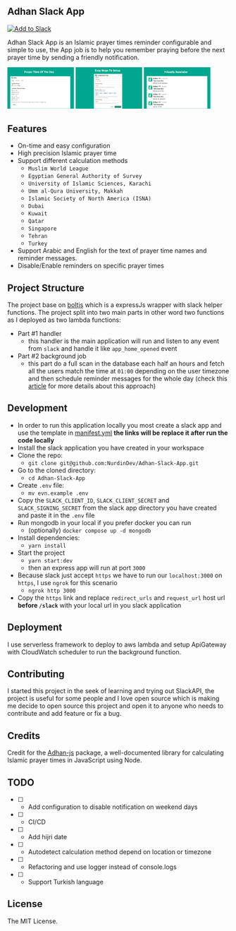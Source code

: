 ## Adhan Slack App

<a href="https://7qx2m6kbf5.execute-api.us-east-1.amazonaws.com/slack/install"><img alt="Add to Slack" height="40" width="139" src="https://platform.slack-edge.com/img/add_to_slack.png" srcSet="https://platform.slack-edge.com/img/add_to_slack.png 1x, https://platform.slack-edge.com/img/add_to_slack@2x.png 2x" /></a>

Adhan Slack App is an Islamic prayer times reminder configurable and simple to use, the App job is to help you remember praying before the next prayer time by sending a friendly notification.

<img src="./assets/cover1.1.png" width="30%"></img>
<img src="./assets/cover2.2.png" width="30%"></img>
<img src="./assets/cover3.3.png" width="30%"></img>

## Features

- On-time and easy configuration
- High precision Islamic prayer time
- Support different calculation methods
  - `Muslim World League`
  - `Egyptian General Authority of Survey`
  - `University of Islamic Sciences, Karachi`
  - `Umm al-Qura University, Makkah`
  - `Islamic Society of North America (ISNA)`
  - `Dubai`
  - `Kuwait`
  - `Qatar`
  - `Singapore`
  - `Tehran`
  - `Turkey`
- Support Arabic and English for the text of prayer time names and reminder messages.
- Disable/Enable reminders on specific prayer times

## Project Structure

The project base on [boltjs](https://slack.dev/bolt-js/tutorial/getting-started) which is a expressJs wrapper with slack helper functions.
The project split into two main parts in other word two functions as I deployed as two lambda functions:

- Part #1 handler
  - this handler is the main application will run and listen to any event from `slack` and handle it like `app_home_opened` event
- Part #2 background job
  - this part do a full scan in the database each half an hours and fetch all the users match the time at `01:00` depending on the user timezone and then schedule reminder messages for the whole day (check this [article](https://nurdin.dev/schedule-a-job-at-the-same-time-in-different-timezones) for more details about this approach)

## Development

- In order to run this application locally you most create a slack app and use the template in [manifest.yml](manifest.yml) **the links will be replace it after run the code locally**
- Install the slack application you have created in your workspace
- Clone the repo:
  - `git clone git@github.com:NurdinDev/Adhan-Slack-App.git`
- Go to the cloned directory:
  - `cd Adhan-Slack-App`
- Create `.env` file:
  - `mv evn.example .env`
- Copy the `SLACK_CLIENT_ID`, `SLACK_CLIENT_SECRET` and `SLACK_SIGNING_SECRET` from the slack app directory you have created and paste it in the `.env` file
- Run mongodb in your local if you prefer docker you can run
  - (optionally) `docker compose up -d mongodb`
- Install dependencies:
  - `yarn install`
- Start the project
  - `yarn start:dev`
  - then an express app will run at port `3000`
- Because slack just accept `https` we have to run our `localhost:3000` on `https`, I use `ngrok` for this scenario
  - `ngrok http 3000`
- Copy the `https` link and replace `redirect_urls` and `request_url` host url **before `/slack`**
  with your local url in you slack application

## Deployment

I use serverless framework to deploy to aws lambda and setup ApiGateway with CloudWatch scheduler to run the background function.

## Contributing

I started this project in the seek of learning and trying out SlackAPI, the project is useful for some people and I love open source which is making me decide to open source this project and open it to anyone who needs to contribute and add feature or fix a bug.

## Credits

Credit for the [Adhan-js](https://github.com/batoulapps/adhan-js) package, a well-documented library for calculating Islamic prayer times in JavaScript using Node.

## TODO

- [ ] - Add configuration to disable notification on weekend days
- [ ] - CI/CD
- [ ] - Add hijri date
- [ ] - Autodetect calculation method depend on location or timezone
- [ ] - Refactoring and use logger instead of console.logs
- [ ] - Support Turkish language

## License

The MIT License.
